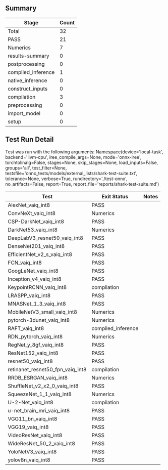 ## Summary

|Stage|Count|
|--|--|
| Total | 32 |
| PASS | 21 |
| Numerics | 7 |
| results-summary | 0 |
| postprocessing | 0 |
| compiled_inference | 1 |
| native_inference | 0 |
| construct_inputs | 0 |
| compilation | 3 |
| preprocessing | 0 |
| import_model | 0 |
| setup | 0 |

## Test Run Detail 
Test was run with the following arguments:
Namespace(device='local-task', backend='llvm-cpu', iree_compile_args=None, mode='onnx-iree', torchtolinalg=False, stages=None, skip_stages=None, load_inputs=False, groups='all', test_filter=None, testsfile='onnx_tests/models/external_lists/shark-test-suite.txt', tolerance=None, verbose=True, rundirectory='./test-onnx', no_artifacts=False, report=True, report_file='reports/shark-test-suite.md')

| Test | Exit Status | Notes |
|--|--|--|
| AlexNet_vaiq_int8 | PASS | |
| ConvNeXt_vaiq_int8 | Numerics | |
| CSP-DarkNet_vaiq_int8 | PASS | |
| DarkNet53_vaiq_int8 | Numerics | |
| DeepLabV3_resnet50_vaiq_int8 | PASS | |
| DenseNet201_vaiq_int8 | PASS | |
| EfficientNet_v2_s_vaiq_int8 | PASS | |
| FCN_vaiq_int8 | PASS | |
| GoogLeNet_vaiq_int8 | PASS | |
| Inception_v4_vaiq_int8 | PASS | |
| KeypointRCNN_vaiq_int8 | compilation | |
| LRASPP_vaiq_int8 | PASS | |
| MNASNet_1_3_vaiq_int8 | PASS | |
| MobileNetV3_small_vaiq_int8 | Numerics | |
| pytorch-3dunet_vaiq_int8 | Numerics | |
| RAFT_vaiq_int8 | compiled_inference | |
| RDN_pytorch_vaiq_int8 | Numerics | |
| RegNet_y_8gf_vaiq_int8 | PASS | |
| ResNet152_vaiq_int8 | PASS | |
| resnet50_vaiq_int8 | PASS | |
| retinanet_resnet50_fpn_vaiq_int8 | compilation | |
| RRDB_ESRGAN_vaiq_int8 | Numerics | |
| ShuffleNet_v2_x2_0_vaiq_int8 | PASS | |
| SqueezeNet_1_1_vaiq_int8 | Numerics | |
| U-2-Net_vaiq_int8 | compilation | |
| u-net_brain_mri_vaiq_int8 | PASS | |
| VGG11_bn_vaiq_int8 | PASS | |
| VGG19_vaiq_int8 | PASS | |
| VideoResNet_vaiq_int8 | PASS | |
| WideResNet_50_2_vaiq_int8 | PASS | |
| YoloNetV3_vaiq_int8 | PASS | |
| yolov8n_vaiq_int8 | PASS | |
